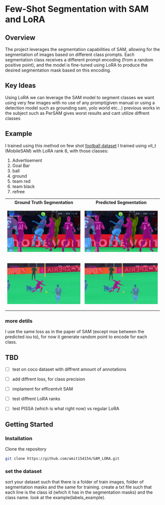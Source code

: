 # Few-Shot Segmentation with SAM and LoRA

## Overview

The project leverages the segmentation capabilities of SAM, allowing for the segmentation of images based on different class prompts. Each segmentation class receives a different prompt encoding (from a random positive point), and the model is fine-tuned using LoRA to produce the desired segmentation mask based on this encoding.

## Key Ideas

Using LoRA we can leverage the SAM model to segment classes we want using very few images with no
use of any prompt(given manual or using a detection model such as grounding sam, yolo world etc...)
previous works in the subject such as PerSAM gives worst results and cant utilize diffrent classes

## Example

I trained using this method on few shot  [football dataset](https://www.kaggle.com/datasets/sadhliroomyprime/football-semantic-segmentation)
I trained using vit_t (MobileSAM) with LoRA rank 8, with those classes:

1. Advertisement
2. Goal Bar
3. ball
4. ground
5. team red
6. team black
7. refree


<table>
<tr>
<th>Ground Truth Segmentation</th>
<th>Predicted Segmentation</th>
</tr>
<tr>
<td>

![Ground Truth](assets/gt_1.png)
</td>
<td>

![Predicted](assets/predicted_1.png)
</td>   
</tr>
<tr>
<td>

![Ground Truth](assets/gt_2.png)
</td>
<td>

![Predicted](assets/predicted_2.png)
</td>   
</tr>

</table>



### more detils

I use the same loss as in the paper of SAM (except mse between the predicted iou to), for now it
generate random point to encode for each class.

## TBD


- [ ] test on coco dataset with diffrent amount of annotations
- [ ] add diffrent loss, for class precision 
- [ ] implament for efficentvit SAM
- [ ] test diffrent LoRA ranks
- [ ] test PISSA (which is what right now) vs regular LoRA


## Getting Started

### Installation

Clone the repository
```bash
git clone https://github.com/amit154154/SAM_LORA.git
```

### set the dataset

sort your dataset such that there is a folder of train images, folder of segmentation masks and the same for training.
create a txt file such that each line is the class id (which it has in the segmentation masks) and the class name.
look at the example(labels_example).


